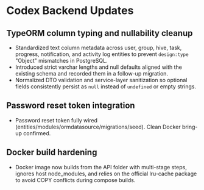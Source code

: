 # Codex Backend Updates

## TypeORM column typing and nullability cleanup
- Standardized text column metadata across user, group, hive, task, progress, notification, and activity log entities to prevent `design:type` "Object" mismatches in PostgreSQL.
- Introduced strict varchar lengths and null defaults aligned with the existing schema and recorded them in a follow-up migration.
- Normalized DTO validation and service-layer sanitization so optional fields consistently persist as `null` instead of `undefined` or empty strings.

## Password reset token integration
- Password reset token fully wired (entities/modules/ormdatasource/migrations/seed). Clean Docker bring-up confirmed.

## Docker build hardening
- Docker image now builds from the API folder with multi-stage steps, ignores host node_modules, and relies on the official lru-cache package to avoid COPY conflicts during compose builds.

